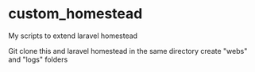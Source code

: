 # custom_homestead
My scripts to extend laravel homestead

Git clone this and laravel homestead in the same directory
create "webs" and "logs" folders

